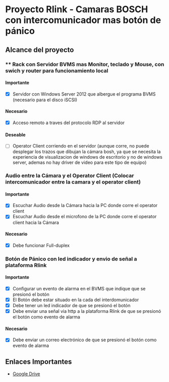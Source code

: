 # Proyecto Rlink - Camaras BOSCH con intercomunicador mas botón de pánico

## Alcance del proyecto

### ** Rack con Servidor BVMS mas Monitor, teclado y Mouse, con swich y router para funcionamiento local
#### Importante
  - [x] Servidor con Windows Server 2012 que albergue el programa BVMS (necesario para el disco iSCSI)
  
#### Necesario
  - [x] Acceso remoto a traves del protocolo RDP al servidor
#### Deseable
  - [ ] Operator Client corriendo en el servidor (aunque corre, no puede desplegar los trazos que dibujan la cámara bosh, ya que se necesita la experiencia de visualizacion de windows de escritorio y no de windows server, ademas no hay driver de video para este tipo de equipo)

### Audio entre la Cámara y el Operator Client (Colocar intercomunicador entre la camara y el operator client)
#### Importante
  - [x] Escuchar Audio desde la Cámara hacia la PC donde corre el operator client
  - [x] Escuchar Audio desde el microfono de la PC donde corre el operator client hacia la Cámara
#### Necesario
  - [x] Debe funcionar Full-duplex

### Botón de Pánico con led indicador y envio de señal a plataforma Rlink
#### Importante
  - [x] Configurar un evento de alarma en el BVMS que indique que se presionó el botón
  - [x] El Botón debe estar situado en la cada del interdomunicador
  - [x] Debe tener un led indicador de que se presionó el botón
  - [x] Debe enviar una señal via http a la plataforma Rlink de que se presionó el botón como evento de alarma
#### Necesario
  - [x] Debe enviar un correo electrónico de que se presionó el botón como evento de alarma
  
## Enlaces Importantes
- [Google Drive](https://drive.google.com/drive/folders/1FrOAyKeX065JWgvLuxZXtvzO_pDl1mcq?usp=sharing) 
